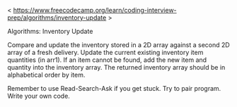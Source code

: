 < https://www.freecodecamp.org/learn/coding-interview-prep/algorithms/inventory-update >

Algorithms: Inventory Update

Compare and update the inventory stored in a 2D array against a second 2D array of a fresh delivery. Update the current existing inventory item quantities (in arr1). If an item cannot be found, add the new item and quantity into the inventory array. The returned inventory array should be in alphabetical order by item.

Remember to use Read-Search-Ask if you get stuck. Try to pair program. Write your own code.